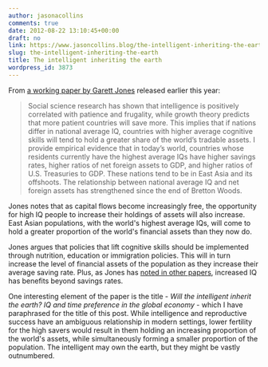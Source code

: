 ```yaml
---
author: jasonacollins
comments: true
date: 2012-08-22 13:10:45+00:00
draft: no
link: https://www.jasoncollins.blog/the-intelligent-inheriting-the-earth/
slug: the-intelligent-inheriting-the-earth
title: The intelligent inheriting the earth
wordpress_id: 3873
---
```


From [a working paper by Garett Jones](http://mason.gmu.edu/~gjonesb/IITE.pdf) released earlier this year:


<blockquote>Social science research has shown that intelligence is positively correlated with patience and frugality, while growth theory predicts that more patient countries will save more. This implies that if nations differ in national average IQ, countries with higher average cognitive skills will tend to hold a greater share of the world’s tradable assets. I provide empirical evidence that in today’s world, countries whose residents currently have the highest average IQs have higher savings rates, higher ratios of net foreign assets to GDP, and higher ratios of U.S. Treasuries to GDP. These nations tend to be in East Asia and its offshoots. The relationship between national average IQ and net foreign assets has strengthened since the end of Bretton Woods.</blockquote>


Jones notes that as capital flows become increasingly free, the opportunity for high IQ people to increase their holdings of assets will also increase. East Asian populations, with the world's highest average IQs, will come to hold a greater proportion of the world's financial assets than they now do.

Jones argues that policies that lift cognitive skills should be implemented through nutrition, education or immigration policies. This will in turn increase the level of financial assets of the population as they increase their average saving rate. Plus, as Jones has [noted in other papers](https://www.jasoncollins.blog/jones-on-iq-and-productivity/), increased IQ has benefits beyond savings rates.

One interesting element of the paper is the title - _Will the intelligent inherit the earth?
IQ and time preference in the global economy_ - which I have paraphrased for the title of this post. While intelligence and reproductive success have an ambiguous relationship in modern settings, lower fertility for the high savers would result in them holding an increasing proportion of the world's assets, while simultaneously forming a smaller proportion of the population. The intelligent may own the earth, but they might be vastly outnumbered.
